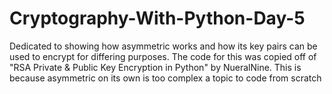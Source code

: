 # Cryptography-With-Python-Day-5
Dedicated to showing how asymmetric works and how its key pairs can be used to encrypt for differing purposes. The code for this was copied off of "RSA Private &amp; Public Key Encryption in Python" by NueralNine. This is because asymmetric on its own is too complex a topic to code from scratch
